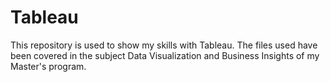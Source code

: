 # Tableau

This repository is used to show my skills with Tableau. The files used have been covered in the subject Data Visualization and Business Insights of my Master's program.
